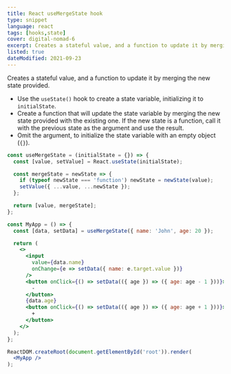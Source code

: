```yaml
---
title: React useMergeState hook
type: snippet
language: react
tags: [hooks,state]
cover: digital-nomad-6
excerpt: Creates a stateful value, and a function to update it by merging the new state provided.
listed: true
dateModified: 2021-09-23
---
```


Creates a stateful value, and a function to update it by merging the new state provided.

- Use the `useState()` hook to create a state variable, initializing it to `initialState`.
- Create a function that will update the state variable by merging the new state provided with the existing one. If the new state is a function, call it with the previous state as the argument and use the result.
- Omit the argument, to initialize the state variable with an empty object (`{}`).

```jsx
const useMergeState = (initialState = {}) => {
  const [value, setValue] = React.useState(initialState);

  const mergeState = newState => {
    if (typeof newState === 'function') newState = newState(value);
    setValue({ ...value, ...newState });
  };

  return [value, mergeState];
};

const MyApp = () => {
  const [data, setData] = useMergeState({ name: 'John', age: 20 });

  return (
    <>
      <input
        value={data.name}
        onChange={e => setData({ name: e.target.value })}
      />
      <button onClick={() => setData(({ age }) => ({ age: age - 1 }))}>
        -
      </button>
      {data.age}
      <button onClick={() => setData(({ age }) => ({ age: age + 1 }))}>
        +
      </button>
    </>
  );
};

ReactDOM.createRoot(document.getElementById('root')).render(
  <MyApp />
);
```
